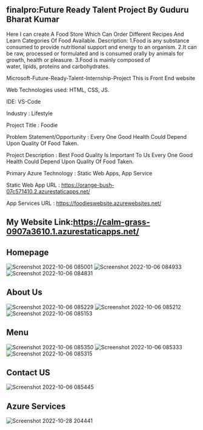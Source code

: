 ##  finalpro:Future Ready Talent Project By Guduru Bharat Kumar
Here I can create A Food Store Which Can Order Different Recipes And Learn Categories Of Food Available.
Description:
1.Food is any substance consumed to provide nutritional support and energy to an organism.
2.It can be raw, processed or formulated and is consumed orally by animals for growth, health or pleasure.
3.Food is mainly composed of water, lipids, proteins and carbohydrates.


Microsoft-Future-Ready-Talent-Internship-Project This is Front End website

Web Technologies used: HTML, CSS, JS.

IDE: VS-Code

Industry : Lifestyle

Project Title : Foodie

Problem Statement/Opportunity : Every One Good Health Could Depend Upon Quality Of Food Taken.

Project Description : Best Food Quality Is Important To Us Every One Good Health Could Depend Upon Quality Of Food Taken.

Primary Azure Technology : Static Web Apps, App Service

Static Web App URL : https://orange-bush-07c571410.2.azurestaticapps.net/

App Services URL : https://foodieswebsite.azurewebsites.net/

##  My Website Link:https://calm-grass-0907a3610.1.azurestaticapps.net/

## Homepage
![Screenshot 2022-10-06 085001](https://user-images.githubusercontent.com/111065540/194206667-2aecb37e-8f9f-4702-ad67-344a7021efe7.jpg)
![Screenshot 2022-10-06 084933](https://user-images.githubusercontent.com/111065540/194206669-31c1759f-7f9b-4b81-9331-c94e2b679965.jpg)
![Screenshot 2022-10-06 084831](https://user-images.githubusercontent.com/111065540/194206674-cbc8cf54-6271-4e85-beaa-764f785631e1.jpg)

## About Us
![Screenshot 2022-10-06 085229](https://user-images.githubusercontent.com/111065540/194206916-4dff3228-bcd0-424b-9fce-8714641fa47d.jpg)
![Screenshot 2022-10-06 085212](https://user-images.githubusercontent.com/111065540/194206921-135c0e3e-5d56-42de-ba27-590f3f1d6b9b.jpg)
![Screenshot 2022-10-06 085153](https://user-images.githubusercontent.com/111065540/194206924-1948e5d9-d01f-4866-b37d-6f9a9c3696a9.jpg)

## Menu
![Screenshot 2022-10-06 085350](https://user-images.githubusercontent.com/111065540/194207092-8f7cd3a0-3163-48e3-8e71-fb2b61c3ffc7.jpg)
![Screenshot 2022-10-06 085333](https://user-images.githubusercontent.com/111065540/194207100-40553183-4b80-48f8-ae59-194f6e21fb96.jpg)
![Screenshot 2022-10-06 085315](https://user-images.githubusercontent.com/111065540/194207104-ef0d79a6-7781-4706-a466-9c360ef48340.jpg)

## Contact US
![Screenshot 2022-10-06 085445](https://user-images.githubusercontent.com/111065540/194207217-d4a33b03-3351-4087-b7bc-2a35bd42e194.jpg)

## Azure Services 
![Screenshot 2022-10-28 204441](https://user-images.githubusercontent.com/111065540/198673984-be9c5328-7f3c-4b7a-b16b-9f53c3083451.jpg)




